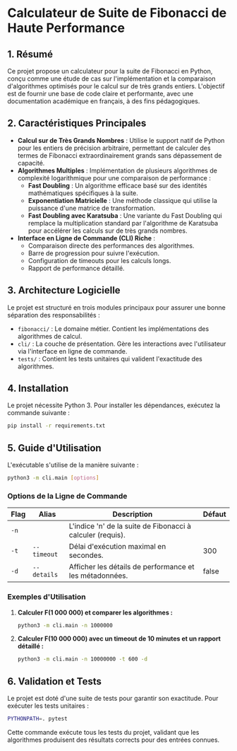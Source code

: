 # Calculateur de Suite de Fibonacci de Haute Performance

## 1. Résumé

Ce projet propose un calculateur pour la suite de Fibonacci en Python, conçu comme une étude de cas sur l'implémentation et la comparaison d'algorithmes optimisés pour le calcul sur de très grands entiers. L'objectif est de fournir une base de code claire et performante, avec une documentation académique en français, à des fins pédagogiques.

## 2. Caractéristiques Principales

*   **Calcul sur de Très Grands Nombres** : Utilise le support natif de Python pour les entiers de précision arbitraire, permettant de calculer des termes de Fibonacci extraordinairement grands sans dépassement de capacité.
*   **Algorithmes Multiples** : Implémentation de plusieurs algorithmes de complexité logarithmique pour une comparaison de performance :
    *   **Fast Doubling** : Un algorithme efficace basé sur des identités mathématiques spécifiques à la suite.
    *   **Exponentiation Matricielle** : Une méthode classique qui utilise la puissance d'une matrice de transformation.
    *   **Fast Doubling avec Karatsuba** : Une variante du Fast Doubling qui remplace la multiplication standard par l'algorithme de Karatsuba pour accélérer les calculs sur de très grands nombres.
*   **Interface en Ligne de Commande (CLI) Riche** :
    *   Comparaison directe des performances des algorithmes.
    *   Barre de progression pour suivre l'exécution.
    *   Configuration de timeouts pour les calculs longs.
    *   Rapport de performance détaillé.

## 3. Architecture Logicielle

Le projet est structuré en trois modules principaux pour assurer une bonne séparation des responsabilités :

*   `fibonacci/` : Le domaine métier. Contient les implémentations des algorithmes de calcul.
*   `cli/` : La couche de présentation. Gère les interactions avec l'utilisateur via l'interface en ligne de commande.
*   `tests/` : Contient les tests unitaires qui valident l'exactitude des algorithmes.

## 4. Installation

Le projet nécessite Python 3. Pour installer les dépendances, exécutez la commande suivante :

```bash
pip install -r requirements.txt
```

## 5. Guide d'Utilisation

L'exécutable s'utilise de la manière suivante :
```bash
python3 -m cli.main [options]
```

### Options de la Ligne de Commande

| Flag        | Alias     | Description                                               | Défaut |
|-------------|-----------|-----------------------------------------------------------|--------|
| `-n`        |           | L'indice 'n' de la suite de Fibonacci à calculer (requis). |        |
| `-t`        | `--timeout` | Délai d'exécution maximal en secondes.                    | 300    |
| `-d`        | `--details` | Afficher les détails de performance et les métadonnées.   | false  |

### Exemples d'Utilisation

1.  **Calculer F(1 000 000) et comparer les algorithmes :**
    ```bash
    python3 -m cli.main -n 1000000
    ```

2.  **Calculer F(10 000 000) avec un timeout de 10 minutes et un rapport détaillé :**
    ```bash
    python3 -m cli.main -n 10000000 -t 600 -d
    ```

## 6. Validation et Tests

Le projet est doté d'une suite de tests pour garantir son exactitude. Pour exécuter les tests unitaires :

```bash
PYTHONPATH=. pytest
```
Cette commande exécute tous les tests du projet, validant que les algorithmes produisent des résultats corrects pour des entrées connues.
